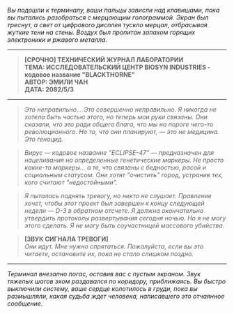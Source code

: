 _Вы подошли к терминалу, ваши пальцы зависли над клавишами, пока вы пытались разобраться с мерцающим голограммой. Экран был треснут, а свет от цифрового дисплея тускло мерцал, отбрасывая жуткие тени на стены. Воздух был пропитан запахом горящих электроники и ржавого металла._

---

> **[СРОЧНО] ТЕХНИЧЕСКИЙ ЖУРНАЛ ЛАБОРАТОРИИ**  
> **ТЕМА: ИССЛЕДОВАТЕЛЬСКИЙ ЦЕНТР BIOSYN INDUSTRIES - кодовое название "BLACKTHORNE"**  
> **АВТОР: ЭМИЛИ ЧАН**  
> **ДАТА: 2082/5/3**

---

> _Это неправильно... Это совершенно неправильно. Я никогда не хотела быть частью этого, но теперь мои руки связаны. Они сказали, что это ради общего блага, что мы на пороге чего-то революционного. Но то, что они планируют, — это не медицина. Это геноцид._

> _Вирус — кодовое название "ECLIPSE-47" — предназначен для нацеливания на определенные генетические маркеры. Не просто какие-то маркеры... а те, что связаны с бедностью, расой и социальным статусом. Они хотят "очистить" город, устранив тех, кого считают "недостойными"._

> _Я пыталась поднять тревогу, но никто не слушает. Правление хочет, чтобы этот проект был завершен к концу следующей недели — D-3 в обратном отсчете. Я должна окончательно утвердить протоколы развертывания сегодня ночью. Но я не могу этого сделать. Я не могу быть соучастницей массового убийства._

> **[ЗВУК СИГНАЛА ТРЕВОГИ]**  
> _Они идут. Мне нужно спрятаться. Пожалуйста, если вы это читаете, остановите их, пока не стало слишком поздно._

---

_Терминал внезапно погас, оставив вас с пустым экраном. Звук тяжелых шагов эхом раздавался по коридору, приближаясь. Вы быстро выключили систему, ваше сердце колотилось в груди, пока вы размышляли, какая судьба ждет человека, написавшего это отчаянное сообщение._

